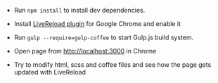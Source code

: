 * Run `npm install` to install dev dependencies.

* Install [LiveReload plugin](https://chrome.google.com/webstore/detail/livereload/jnihajbhpnppcggbcgedagnkighmdlei)  for Google Chrome and enable it

* Run `gulp --require=gulp-coffee` to start Gulp.js build system.

* Open page from [http://localhost:3000](http://localhost:3000) in Chrome

* Try to modify html, scss and coffee files and see how the page gets updated with LiveReload
